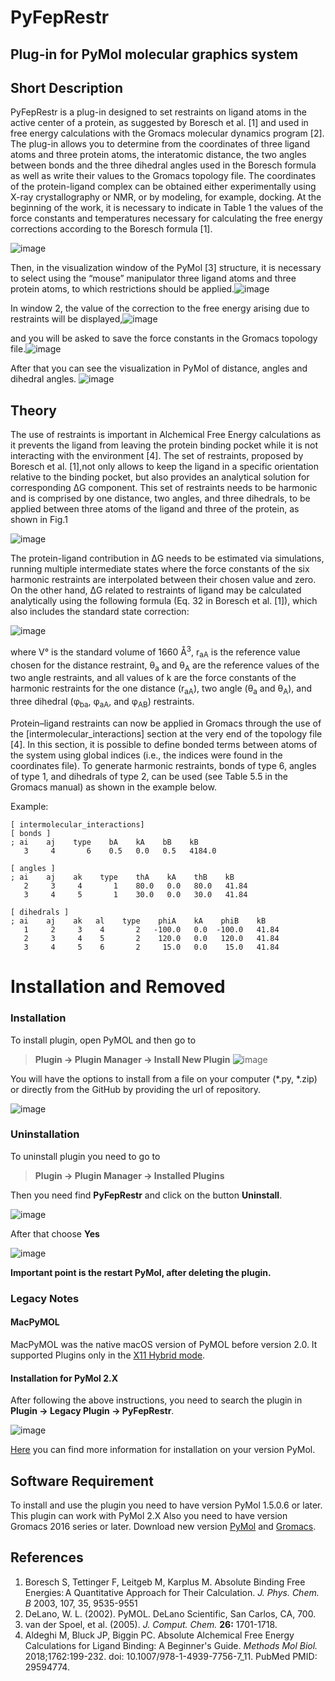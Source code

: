 PyFepRestr
================================================
## Plug-in for PyMol molecular graphics system

Short Description
-----------------
PyFepRestr is a plug-in designed to set restraints on ligand atoms in the active center of a protein, as suggested by Boresch et al. \[1]  and used in free energy calculations with the Gromacs molecular dynamics program [2]. The plug-in allows you to determine from the coordinates of three ligand atoms and three protein atoms, the interatomic distance, the two angles between bonds and the three dihedral angles used in the Boresch formula  as well as write their values ​​to the Gromacs topology file. The coordinates of the protein-ligand complex can be obtained either experimentally using X-ray crystallography or NMR, or by modeling, for example, docking. At the beginning of the work, it is necessary to indicate in Table 1 the values ​​of the force constants and temperatures necessary for calculating the free energy corrections according to the Boresch formula \[1].

![image](images/Input.png)

Then, in the visualization window of the PyMol [3] structure, it is necessary to select using the “mouse” manipulator three ligand atoms and three protein atoms, to which restrictions should be applied.![image](images/choose5.png)

In window 2, the value of the correction to the free energy arising due to restraints will be displayed,![image](images/res_dG.png) 

and you will be asked to save the force constants in the Gromacs topology file.![image](images/topol_dG.png)

After that you can see the visualization in PyMol of distance, angles and dihedral angles.
![image](images/atoms6.png)



Theory
------------------
The use of restraints is important in Alchemical Free Energy calculations as it prevents the ligand from leaving the protein binding pocket while it is not interacting with the environment \[4]. The set of restraints, proposed by Boresch et al. \[1],not only allows to keep the ligand in a specific orientation relative to the binding pocket, but also provides an analytical solution for corresponding ΔG component. This set of restraints needs to be harmonic and is comprised by one distance, two angles, and three dihedrals, to be applied between three atoms of the ligand and three of the protein, as shown in Fig.1

![image](images/restraints.png)

The protein-ligand contribution in  ΔG  needs to be estimated via simulations, running multiple intermediate states where the force constants of the six harmonic restraints are interpolated between their chosen value and zero. On the other hand, ΔG related to restraints of ligand may be calculated analytically using the following formula (Eq. 32 in Boresch et al. \[1]), which also includes the standard state correction:

![image](images/formula.png)

where V° is the standard volume of 1660 Å<sup>3</sup>, r<sub>aA</sub> is the reference value chosen for the distance restraint, θ<sub>a</sub> and θ<sub>A</sub> are the reference values of the two angle restraints, and all values of k are the force constants of the harmonic restraints for the one distance (r<sub>aA</sub>), two angle (θ<sub>a</sub> and θ<sub>A</sub>), and three dihedral (φ<sub>ba</sub>, φ<sub>aA</sub>, and φ<sub>AB</sub>) restraints.

Protein–ligand restraints can now be applied in Gromacs through the use of the [intermolecular_interactions] section at the very end of the topology file \[4]. In this section, it is possible to define bonded terms between  atoms of the system using global indices (i.e., the indices were found in the coordinates file). To generate harmonic restraints, bonds of type 6, angles of type 1, and dihedrals of type 2, can be used (see Table 5.5 in the Gromacs manual) as shown in the example below.

Example:

```
[ intermolecular_interactions]
[ bonds ]
; ai    aj    type    bA    kA    bB    kB
   3     4       6    0.5   0.0   0.5   4184.0  

[ angles ]
; ai    aj    ak    type    thA    kA    thB    kB
   2     3     4       1    80.0   0.0   80.0   41.84
   3     4     5       1    30.0   0.0   30.0   41.84  

[ dihedrals ]
; ai    aj    ak   al    type    phiA    kA    phiB    kB
   1     2     3    4       2   -100.0   0.0  -100.0   41.84
   2     3     4    5       2    120.0   0.0   120.0   41.84
   3     4     5    6       2     15.0   0.0    15.0   41.84
```


Installation and Removed
============
### Installation
To install  plugin, open PyMOL and then go to 
>**Plugin -> Plugin Manager -> Install New Plugin**
![image](images/Plugin->Plugin_Manager.png)


You will have the options to install from a file on your computer (*.py, *.zip) or  directly from the GitHub by providing the url of repository.


![image](images/Plug_manager.png)

### Uninstallation
To uninstall plugin you need to go to 
>**Plugin -> Plugin Manager -> Installed Plugins**

Then you need find **PyFepRestr** and click on the button **Uninstall**.  

![image](images/Plug_manager_del.png)

After that choose **Yes**

![image](images/Uninstall_yes_or_no.png)

**Important point is the restart PyMol, after deleting the plugin.**

### Legacy Notes
#### MacPyMOL
MacPyMOL was the native macOS version of PyMOL before version 2.0. It supported Plugins only in the [X11 Hybrid mode](https://pymolwiki.org/index.php/MAC_Install#X11_Hybrid).

#### Installation for PyMol 2.X
After following the above instructions, you need to search the plugin in **Plugin -> Legacy Plugin -> PyFepRestr**.

![image](images/Legacy_Plugins.png)


[Here](https://pymolwiki.org/index.php/Plugins) you can find  more information for installation on your version PyMol.


Software Requirement
----------

To install and use the plugin you need to have version PyMol 1.5.0.6 or later. This plugin can work with PyMol 2.X  Also you need to have version Gromacs 2016 series or later. Download new version [PyMol](https://pymol.org/2/?#download) and [Gromacs](http://manual.gromacs.org/documentation/).  


References
----------
1. Boresch S, Tettinger F, Leitgeb M, Karplus M. Absolute Binding Free Energies: A Quantitative Approach for Their Calculation. *J. Phys. Chem. B* 2003, 107, 35, 9535-9551
2. DeLano, W. L. (2002). PyMOL. DeLano Scientific, San Carlos, CA, 700.
3. van der Spoel, et al. (2005). *J. Comput. Chem.* **26:** 1701-1718.
4. Aldeghi M, Bluck JP, Biggin PC. Absolute Alchemical Free Energy Calculations
  for Ligand Binding: A Beginner's Guide. *Methods Mol Biol.* 2018;1762:199-232. doi:
  10.1007/978-1-4939-7756-7_11. PubMed PMID: 29594774.
  
